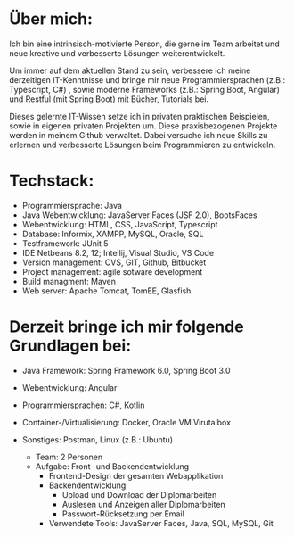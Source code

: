 # Über mich:
Ich bin eine intrinsisch-motivierte Person, die gerne im Team arbeitet und neue kreative 
und verbesserte Lösungen weiterentwickelt.

Um immer auf dem aktuellen Stand zu sein, verbessere ich meine derzeitigen IT-Kenntnisse 
und bringe mir neue Programmiersprachen (z.B.: Typescript, C#) , sowie moderne Frameworks 
(z.B.: Spring Boot, Angular) und Restful (mit Spring Boot) mit Bücher, Tutorials bei.

Dieses gelernte IT-Wissen setze ich in privaten praktischen Beispielen, sowie in eigenen 
privaten Projekten um. Diese praxisbezogenen Projekte werden in meinem Github verwaltet. 
Dabei versuche ich neue Skills zu erlernen und verbesserte Lösungen beim Programmieren 
zu entwickeln.

# Techstack:
- Programmiersprache: Java
- Java Webentwicklung: JavaServer Faces (JSF 2.0), BootsFaces
- Webentwicklung: HTML, CSS, JavaScript, Typescript
- Database: Informix, XAMPP, MySQL, Oracle, SQL
- Testframework: JUnit 5
- IDE Netbeans 8.2, 12; Intellij, Visual Studio, VS Code
- Version management: CVS, GIT, Github, Bitbucket
- Project management: agile sotware development
- Build managment: Maven
- Web server: Apache Tomcat, TomEE, Glasfish

# Derzeit bringe ich mir folgende Grundlagen bei:
- Java Framework: Spring Framework 6.0, Spring Boot 3.0
- Webentwicklung: Angular
- Programmiersprachen: C#, Kotlin
- Container-/Virtualisierung: Docker, Oracle VM Virutalbox
- Sonstiges: Postman, Linux (z.B.: Ubuntu)


  - Team: 2 Personen
  - Aufgabe: Front- und Backendentwicklung
      - Frontend-Design der gesamten Webapplikation
      - Backendentwicklung:
        - Upload und Download der Diplomarbeiten
        - Auslesen und Anzeigen aller Diplomarbeiten
        - Passwort-Rücksetzung per Email
      - Verwendete Tools: JavaServer Faces, Java, SQL, MySQL, Git
